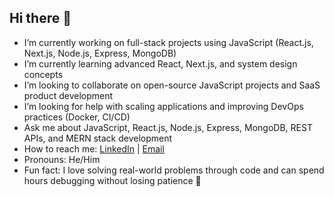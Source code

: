 ## Hi there 👋

- I’m currently working on full-stack projects using JavaScript (React.js, Next.js, Node.js, Express, MongoDB)  
- I’m currently learning advanced React, Next.js, and system design concepts  
- I’m looking to collaborate on open-source JavaScript projects and SaaS product development  
- I’m looking for help with scaling applications and improving DevOps practices (Docker, CI/CD)  
- Ask me about JavaScript, React.js, Node.js, Express, MongoDB, REST APIs, and MERN stack development  
- How to reach me: [LinkedIn](https://linkedin.com/in/pradeepxstack) | [Email](mailto:pradeepxstack@gmail.com)  
- Pronouns: He/Him  
- Fun fact: I love solving real-world problems through code and can spend hours debugging without losing patience 🚀  
